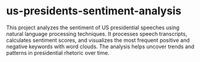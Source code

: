 # us-presidents-sentiment-analysis
This project analyzes the sentiment of US presidential speeches using natural language processing techniques. It processes speech transcripts, calculates sentiment scores, and visualizes the most frequent positive and negative keywords with word clouds. The analysis helps uncover trends and patterns in presidential rhetoric over time.
